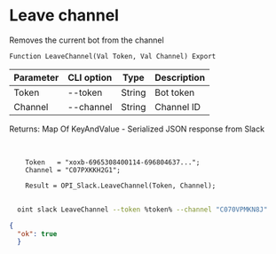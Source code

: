 ﻿---
sidebar_position: 10
---

# Leave channel
 Removes the current bot from the channel



`Function LeaveChannel(Val Token, Val Channel) Export`

  | Parameter | CLI option | Type | Description |
  |-|-|-|-|
  | Token | --token | String | Bot token |
  | Channel | --channel | String | Channel ID |

  
  Returns:  Map Of KeyAndValue - Serialized JSON response from Slack

<br/>




```bsl title="Code example"
    Token   = "xoxb-6965308400114-696804637...";
    Channel = "C07PXKKH2G1";

    Result = OPI_Slack.LeaveChannel(Token, Channel);
```



```sh title="CLI command example"
    
  oint slack LeaveChannel --token %token% --channel "C070VPMKN8J"

```

```json title="Result"
{
  "ok": true
  }
```
